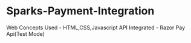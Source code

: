 # Sparks-Payment-Integration
Web Concepts Used - HTML,CSS,Javascript
API Integrated - Razor Pay Api(Test Mode)

